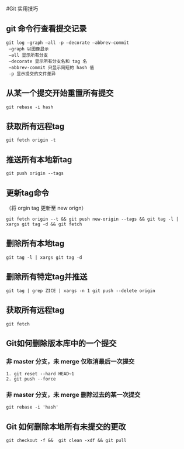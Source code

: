 #Git 实用技巧
## git 命令行查看提交记录
```
git log —graph —all -p —decorate —abbrev-commit
 —graph 以图像显示
 —all 显示所有分支
 —decorate 显示所有分支名和 tag 名
 —abbrev-commit 只显示简短的 hash 值
 -p 显示提交的文件差异
```
## 从某一个提交开始重置所有提交
	git rebase -i hash

## 获取所有远程tag
	git fetch origin -t

## 推送所有本地新tag
	git push origin --tags                                                                       

## 更新tag命令
（将 orgin tag 更新至 new orign）

	git fetch origin --t && git push new-origin --tags && git tag -l | xargs git tag -d && git fetch

## 删除所有本地tag
	git tag -l | xargs git tag -d

## 删除所有特定tag并推送
	git tag | grep ZICE | xargs -n 1 git push --delete origin  

## 获取所有远程tag
	git fetch

## Git如何删除版本库中的一个提交
### 非 master 分支，未 merge 仅取消最后一次提交
```
1. git reset --hard HEAD~1
2. git push --force
```
### 非 master 分支，未 merge 删除过去的某一次提交
	git rebase -i 'hash'

## Git 如何删除本地所有未提交的更改
	git checkout -f &&  git clean -xdf && git pull